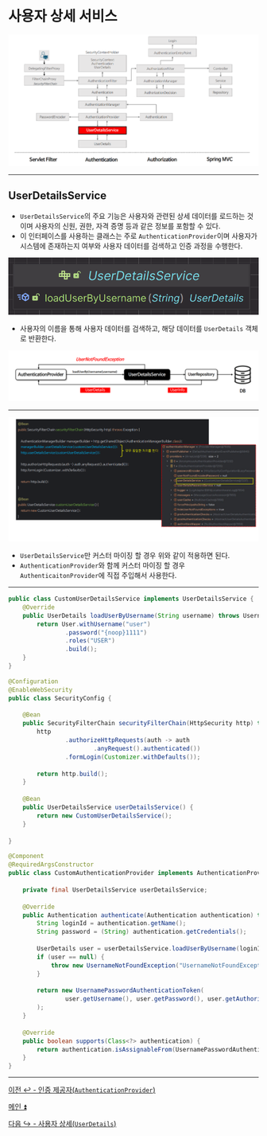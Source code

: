# 사용자 상세 서비스

![img_18.png](image/img_18.png)

---

## UserDetailsService

- `UserDetailsService`의 주요 기능은 사용자와 관련된 상세 데이터를 로드하는 것이며 사용자의 신원, 권한, 자격 증명 등과 같은 정보를 포함할 수 있다.
- 이 인터페이스를 사용하는 클래스는 주로 `AuthenticationProvider`이며 사용자가 시스템에 존재하는지 여부와 사용자 데이터를 검색하고 인증 과정을 수행한다.

![img_19.png](image/img_19.png)

- 사용자의 이름을 통해 사용자 데이터를 검색하고, 해당 데이터를 `UserDetails` 객체로 반환한다.

![img_20.png](image/img_20.png)

---

![img_21.png](image/img_21.png)

- `UserDetailsService`만 커스터 마이징 할 경우 위와 같이 적용하면 된다.
- `AuthenticationProvider`와 함께 커스터 마이징 할 경우 `AuthenticaitonProvider`에 직접 주입해서 사용한다.

---

```java
public class CustomUserDetailsService implements UserDetailsService {
    @Override
    public UserDetails loadUserByUsername(String username) throws UsernameNotFoundException {
        return User.withUsername("user")
                .password("{noop}1111")
                .roles("USER")
                .build();
    }
}
```
```java
@Configuration
@EnableWebSecurity
public class SecurityConfig {

    @Bean
    public SecurityFilterChain securityFilterChain(HttpSecurity http) throws Exception {
        http
                .authorizeHttpRequests(auth -> auth
                        .anyRequest().authenticated())
                .formLogin(Customizer.withDefaults());
        
        return http.build();
    }

    @Bean
    public UserDetailsService userDetailsService() {
        return new CustomUserDetailsService();
    }
    
}
```
```java
@Component
@RequiredArgsConstructor
public class CustomAuthenticationProvider implements AuthenticationProvider {

    private final UserDetailsService userDetailsService;

    @Override
    public Authentication authenticate(Authentication authentication) throws AuthenticationException {
        String loginId = authentication.getName();
        String password = (String) authentication.getCredentials();

        UserDetails user = userDetailsService.loadUserByUsername(loginId);
        if (user == null) {
            throw new UsernameNotFoundException("UsernameNotFoundException");
        }

        return new UsernamePasswordAuthenticationToken(
                user.getUsername(), user.getPassword(), user.getAuthorities()
        );
    }

    @Override
    public boolean supports(Class<?> authentication) {
        return authentication.isAssignableFrom(UsernamePasswordAuthenticationToken.class);
    }
}
```

---

[이전 ↩️ - 인증 제공자(`AuthenticationProvider`)](https://github.com/genesis12345678/TIL/blob/main/Spring/security/security/AuthenticationArchitecture/AuthenticationProvider.md)

[메인 ⏫](https://github.com/genesis12345678/TIL/blob/main/Spring/security/security/main.md)

[다음 ↪️ - 사용자 상세(`UserDetails`)](https://github.com/genesis12345678/TIL/blob/main/Spring/security/security/AuthenticationArchitecture/UserDetails.md)